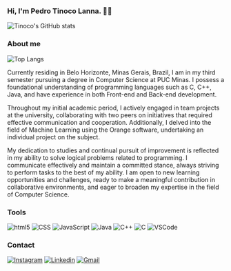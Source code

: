 ### Hi, I'm Pedro Tinoco Lanna. 🙋‍♂️


![Tinoco's GitHub stats](https://github-readme-stats.vercel.app/api?username=PLannaTinoco&show_icons=true&theme=radical)

### About me
![Top Langs](https://github-readme-stats.vercel.app/api/top-langs?locale=en&hide_title=false&layout=compact&card_width=320&langs_count=5&theme=tokyonight&hide_border=false&username=giusfds)




Currently residing in Belo Horizonte, Minas Gerais, Brazil, I am in my third semester pursuing a degree in Computer Science at PUC Minas. I possess a foundational understanding of programming languages such as C, C++, Java, and have experience in both Front-end and Back-end development.

Throughout my initial academic period, I actively engaged in team projects at the university, collaborating with two peers on initiatives that required effective communication and cooperation. Additionally, I delved into the field of Machine Learning using the Orange software, undertaking an individual project on the subject.

My dedication to studies and continual pursuit of improvement is reflected in my ability to solve logical problems related to programming. I communicate effectively and maintain a committed stance, always striving to perform tasks to the best of my ability. I am open to new learning opportunities and challenges, ready to make a meaningful contribution in collaborative environments, and eager to broaden my expertise in the field of Computer Science.

### Tools 
![html5](https://img.shields.io/badge/HTML5-E34F26?style=for-the-badge&logo=html5&logoColor=white)
![CSS](https://img.shields.io/badge/CSS3-1572B6?style=for-the-badge&logo=css3&logoColor=white)
![JavaScript](https://img.shields.io/badge/JavaScript-F7DF1E?style=for-the-badge&logo=javascript&logoColor=black)
![Java](https://img.shields.io/badge/Java-ED8B00?style=for-the-badge&logo=openjdk&logoColor=white)
![C++](https://img.shields.io/badge/C%2B%2B-00599C?style=for-the-badge&logo=c%2B%2B&logoColor=white)
![C](https://img.shields.io/badge/C-00599C?style=for-the-badge&logo=c&logoColor=white)
![VSCode](https://img.shields.io/badge/Visual_Studio-5C2D91?style=for-the-badge&logo=visual%20studio&logoColor=white)

### Contact
[![Instagram](https://img.shields.io/badge/Instagram-E4405F?style=for-the-badge&logo=instagram&logoColor=white)](https://www.instagram.com/pqeudeveriacolocarmeunome/)
[![Linkedin](https://img.shields.io/badge/LinkedIn-0077B5?style=for-the-badge&logo=linkedin&logoColor=white)](https://www.linkedin.com/in/pedro-tinoco-lanna-856802276/)
[![Gmail](https://img.shields.io/badge/Gmail-D14836?style=for-the-badge&logo=gmail&logoColor=white)](pessoaltinocolanna@gmail.com)


